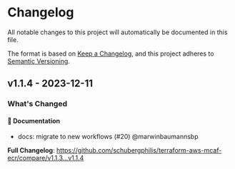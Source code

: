 # Changelog

All notable changes to this project will automatically be documented in this file.

The format is based on [Keep a Changelog](https://keepachangelog.com/en/1.0.0/),
and this project adheres to [Semantic Versioning](https://semver.org/spec/v2.0.0.html).

## v1.1.4 - 2023-12-11

### What's Changed

#### 📖 Documentation

* docs: migrate to new workflows (#20) @marwinbaumannsbp

**Full Changelog**: https://github.com/schubergphilis/terraform-aws-mcaf-ecr/compare/v1.1.3...v1.1.4
